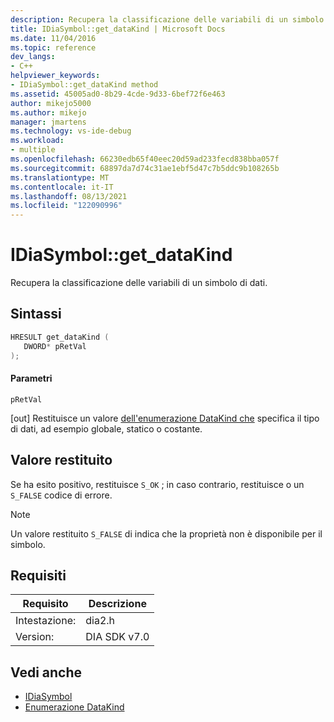 ```yaml
---
description: Recupera la classificazione delle variabili di un simbolo di dati.
title: IDiaSymbol::get_dataKind | Microsoft Docs
ms.date: 11/04/2016
ms.topic: reference
dev_langs:
- C++
helpviewer_keywords:
- IDiaSymbol::get_dataKind method
ms.assetid: 45005ad0-8b29-4cde-9d33-6bef72f6e463
author: mikejo5000
ms.author: mikejo
manager: jmartens
ms.technology: vs-ide-debug
ms.workload:
- multiple
ms.openlocfilehash: 66230edb65f40eec20d59ad233fecd838bba057f
ms.sourcegitcommit: 68897da7d74c31ae1ebf5d47c7b5ddc9b108265b
ms.translationtype: MT
ms.contentlocale: it-IT
ms.lasthandoff: 08/13/2021
ms.locfileid: "122090996"
---
```

# <a name="idiasymbolget_datakind"></a>IDiaSymbol::get_dataKind
Recupera la classificazione delle variabili di un simbolo di dati.

## <a name="syntax"></a>Sintassi

```C++
HRESULT get_dataKind ( 
   DWORD* pRetVal
);
```

#### <a name="parameters"></a>Parametri
 `pRetVal`

[out] Restituisce un valore [dell'enumerazione DataKind che](../../debugger/debug-interface-access/datakind.md) specifica il tipo di dati, ad esempio globale, statico o costante.

## <a name="return-value"></a>Valore restituito
 Se ha esito positivo, restituisce `S_OK` ; in caso contrario, restituisce o un `S_FALSE` codice di errore.

> [!NOTE]
> Un valore restituito `S_FALSE` di indica che la proprietà non è disponibile per il simbolo.

## <a name="requirements"></a>Requisiti

|Requisito|Descrizione|
|-----------------|-----------------|
|Intestazione:|dia2.h|
|Version:|DIA SDK v7.0|

## <a name="see-also"></a>Vedi anche
- [IDiaSymbol](../../debugger/debug-interface-access/idiasymbol.md)
- [Enumerazione DataKind](../../debugger/debug-interface-access/datakind.md)
